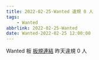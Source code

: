 ```yaml
---
title: 2022-02-25-Wanted 違規 0 人
tags:
    - Wanted
abbrlink: 2022-02-25-Wanted
date: Wanted-2022-02-25 12:00:00
---
```

Wanted 板 [板規連結](https://www.ptt.cc/bbs/Wanted/M.1608829773.A.D3B.html)
昨天違規 0 人
